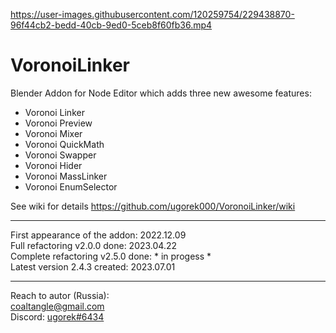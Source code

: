 https://user-images.githubusercontent.com/120259754/229438870-96f44cb2-bedd-40cb-9ed0-5ceb8f60fb36.mp4

# VoronoiLinker
Blender Addon for Node Editor which adds three new awesome features:
* Voronoi Linker  
* Voronoi Preview  
* Voronoi Mixer  
* Voronoi QuickMath  
* Voronoi Swapper  
* Voronoi Hider  
* Voronoi MassLinker  
* Voronoi EnumSelector

See wiki for details https://github.com/ugorek000/VoronoiLinker/wiki

----------------------
First appearance of the addon: 2022.12.09  
Full refactoring v2.0.0 done: 2023.04.22  
Complete refactoring v2.5.0 done: * in progess *  
Latest version 2.4.3 created: 2023.07.01

----------------------
Reach to autor (Russia):  
coaltangle@gmail.com  
Discord: [ugorek#6434](https://discordapp.com/users/275627322424688651)
